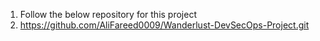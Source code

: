 1.  Follow the below repository for this project
2.  https://github.com/AliFareed0009/Wanderlust-DevSecOps-Project.git